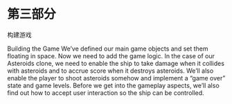 # 第三部分
构建游戏

Building the Game We’ve defined our main game objects and set them floating in space. Now we need to add the game logic. In the case of our Asteroids clone, we need to enable the ship to take damage when it collides with asteroids and to accrue score when it destroys asteroids. We’ll also enable the player to shoot asteroids somehow and implement a “game over” state and game levels. Before we get into the gameplay aspects, we’ll also find out how to accept user interaction so the ship can be controlled.